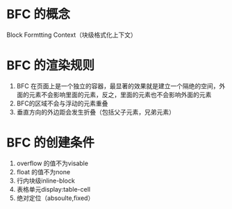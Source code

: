 # BFC 的概念
Block Formtting Context（块级格式化上下文）
# BFC 的渲染规则
1. BFC 在页面上是一个独立的容器，最显著的效果就是建立一个隔绝的空间，外面的元素不会影响里面的元素，反之，里面的元素也不会影响外面的元素
2. BFC的区域不会与浮动的元素重叠
3. 垂直方向的外边距会发生折叠（包括父子元素，兄弟元素）
# BFC 的创建条件
1. overflow 的值不为visable
2. float 的值不为none
3. 行内块级inline-block
4. 表格单元display:table-cell
5. 绝对定位（absoulte,fixed）